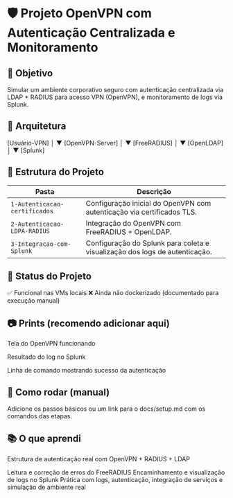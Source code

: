 # 🛡️ Projeto OpenVPN com Autenticação Centralizada e Monitoramento

## 📌 Objetivo
Simular um ambiente corporativo seguro com autenticação centralizada via LDAP + RADIUS para acesso VPN (OpenVPN), e monitoramento de logs via Splunk.

## 🧩 Arquitetura

 [Usuário-VPN]
      │
      ▼
[OpenVPN-Server]
      │
      ▼
[FreeRADIUS]
      │
      ▼
  [OpenLDAP]
      │
      ▼
  [Splunk]


## 📁 Estrutura do Projeto
| Pasta	| Descrição | 
| --- | --- |
| `1-Autenticacao-certificados` | Configuração inicial do OpenVPN com autenticação via certificados TLS. |
| `2-Autenticacao-LDPA-RADIUS` | Integração do OpenVPN com FreeRADIUS + OpenLDAP. |
| `3-Integracao-com-Splunk` | Configuração do Splunk para coleta e visualização dos logs de autenticação. |


## 🚧 Status do Projeto
✅ Funcional nas VMs locais
❌ Ainda não dockerizado (documentado para execução manual)


## 📷 Prints (recomendo adicionar aqui)
Tela do OpenVPN funcionando

Resultado do log no Splunk

Linha de comando mostrando sucesso da autenticação


## 📜 Como rodar (manual)
Adicione os passos básicos ou um link para o docs/setup.md com os comandos das etapas.


## 📚 O que aprendi
Estrutura de autenticação real com OpenVPN + RADIUS + LDAP

Leitura e correção de erros do FreeRADIUS
Encaminhamento e visualização de logs no Splunk
Prática com logs, autenticação, integração de serviços e simulação de ambiente real